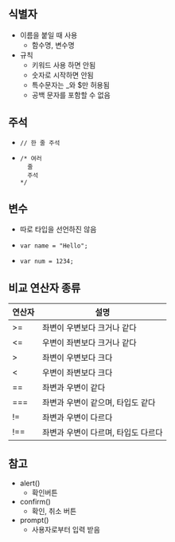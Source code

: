 



## 식별자

* 이름을 붙일 때 사용
  * 함수명, 변수명
* 규칙
  * 키워드 사용 하면 안됨
  * 숫자로 시작하면 안됨
  * 특수문자는 _와 $만 허용됨
  * 공백 문자를 포함할 수 없음



## 주석

* `// 한 줄 주석 `

* ```
  /* 여러
  	줄
  	주석
  */
  ```



## 변수

* 따로 타입을 선언하진 않음

* `var name = "Hello";`

* `var num = 1234;`

  

## 비교 연산자 종류

| 연산자 | 설명                                |
| ------ | ----------------------------------- |
| >=     | 좌변이 우변보다 크거나 같다         |
| <=     | 우변이 좌변보다 크거나 같다         |
| >      | 좌변이 우변보다 크다                |
| <      | 우변이 좌변보다 크다                |
| ==     | 좌변과 우변이 같다                  |
| ===    | 좌변과 우변이 같으며, 타입도 같다   |
| !=     | 좌변과 우변이 다르다                |
| !==    | 좌변과 우변이 다르며, 타입도 다르다 |





## 참고

* alert()
  * 확인버튼
* confirm()
  * 확인, 취소 버튼
* prompt()
  * 사용자로부터 입력 받음

